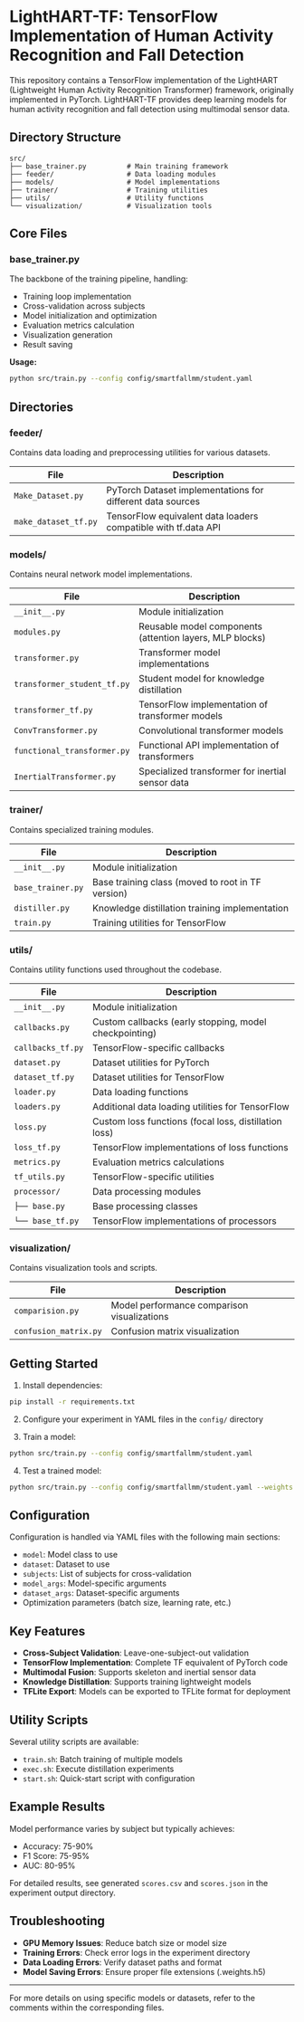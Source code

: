 # LightHART-TF: TensorFlow Implementation of Human Activity Recognition and Fall Detection

This repository contains a TensorFlow implementation of the LightHART (Lightweight Human Activity Recognition Transformer) framework, originally implemented in PyTorch. LightHART-TF provides deep learning models for human activity recognition and fall detection using multimodal sensor data.

## Directory Structure

```
src/
├── base_trainer.py          # Main training framework
├── feeder/                  # Data loading modules
├── models/                  # Model implementations
├── trainer/                 # Training utilities
├── utils/                   # Utility functions
└── visualization/           # Visualization tools
```

## Core Files

### base_trainer.py

The backbone of the training pipeline, handling:
- Training loop implementation
- Cross-validation across subjects
- Model initialization and optimization
- Evaluation metrics calculation
- Visualization generation
- Result saving

**Usage:**
```bash
python src/train.py --config config/smartfallmm/student.yaml
```

## Directories

### feeder/

Contains data loading and preprocessing utilities for various datasets.

| File | Description |
|------|-------------|
| `Make_Dataset.py` | PyTorch Dataset implementations for different data sources |
| `make_dataset_tf.py` | TensorFlow equivalent data loaders compatible with tf.data API |

### models/

Contains neural network model implementations.

| File | Description |
|------|-------------|
| `__init__.py` | Module initialization |
| `modules.py` | Reusable model components (attention layers, MLP blocks) |
| `transformer.py` | Transformer model implementations |
| `transformer_student_tf.py` | Student model for knowledge distillation |
| `transformer_tf.py` | TensorFlow implementation of transformer models |
| `ConvTransformer.py` | Convolutional transformer models |
| `functional_transformer.py` | Functional API implementation of transformers |
| `InertialTransformer.py` | Specialized transformer for inertial sensor data |

### trainer/

Contains specialized training modules.

| File | Description |
|------|-------------|
| `__init__.py` | Module initialization |
| `base_trainer.py` | Base training class (moved to root in TF version) |
| `distiller.py` | Knowledge distillation training implementation |
| `train.py` | Training utilities for TensorFlow |

### utils/

Contains utility functions used throughout the codebase.

| File | Description |
|------|-------------|
| `__init__.py` | Module initialization |
| `callbacks.py` | Custom callbacks (early stopping, model checkpointing) |
| `callbacks_tf.py` | TensorFlow-specific callbacks |
| `dataset.py` | Dataset utilities for PyTorch |
| `dataset_tf.py` | Dataset utilities for TensorFlow |
| `loader.py` | Data loading functions |
| `loaders.py` | Additional data loading utilities for TensorFlow |
| `loss.py` | Custom loss functions (focal loss, distillation loss) |
| `loss_tf.py` | TensorFlow implementations of loss functions |
| `metrics.py` | Evaluation metrics calculations |
| `tf_utils.py` | TensorFlow-specific utilities |
| `processor/` | Data processing modules |
|   `├── base.py` | Base processing classes |
|   `└── base_tf.py` | TensorFlow implementations of processors |

### visualization/

Contains visualization tools and scripts.

| File | Description |
|------|-------------|
| `comparision.py` | Model performance comparison visualizations |
| `confusion_matrix.py` | Confusion matrix visualization |

## Getting Started

1. Install dependencies:
```bash
pip install -r requirements.txt
```

2. Configure your experiment in YAML files in the `config/` directory

3. Train a model:
```bash
python src/train.py --config config/smartfallmm/student.yaml
```

4. Test a trained model:
```bash
python src/train.py --config config/smartfallmm/student.yaml --weights path/to/model.weights.h5 --phase test
```

## Configuration

Configuration is handled via YAML files with the following main sections:

- `model`: Model class to use
- `dataset`: Dataset to use
- `subjects`: List of subjects for cross-validation
- `model_args`: Model-specific arguments
- `dataset_args`: Dataset-specific arguments
- Optimization parameters (batch size, learning rate, etc.)

## Key Features

- **Cross-Subject Validation**: Leave-one-subject-out validation
- **TensorFlow Implementation**: Complete TF equivalent of PyTorch code
- **Multimodal Fusion**: Supports skeleton and inertial sensor data
- **Knowledge Distillation**: Supports training lightweight models
- **TFLite Export**: Models can be exported to TFLite format for deployment

## Utility Scripts

Several utility scripts are available:

- `train.sh`: Batch training of multiple models
- `exec.sh`: Execute distillation experiments
- `start.sh`: Quick-start script with configuration

## Example Results

Model performance varies by subject but typically achieves:
- Accuracy: 75-90%
- F1 Score: 75-95%
- AUC: 80-95%

For detailed results, see generated `scores.csv` and `scores.json` in the experiment output directory.

## Troubleshooting

- **GPU Memory Issues**: Reduce batch size or model size
- **Training Errors**: Check error logs in the experiment directory
- **Data Loading Errors**: Verify dataset paths and format
- **Model Saving Errors**: Ensure proper file extensions (.weights.h5)

---

For more details on using specific models or datasets, refer to the comments within the corresponding files.
